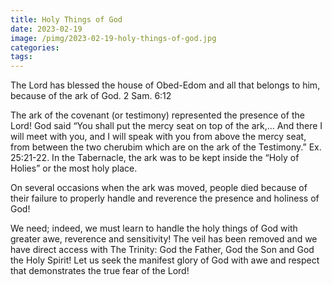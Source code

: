 ```yaml
---
title: Holy Things of God
date: 2023-02-19
image: /pimg/2023-02-19-holy-things-of-god.jpg
categories:
tags:
---
```


<p data-block-key="u84jn">The Lord has blessed the house of Obed-Edom and all that belongs to him, because of the ark of God.  2 Sam. 6:12</p><p data-block-key="dsk38">The ark of the covenant (or testimony) represented the presence of the Lord! God said “You shall put the mercy seat on top of the ark,… And there I will meet with you, and I will speak with you from above the mercy seat, from between the two cherubim which are on the ark of the Testimony.” Ex. 25:21-22. In the Tabernacle, the ark was to be kept inside the “Holy of Holies” or the most holy place.  </p><p data-block-key="4fh67">On several occasions when the ark was moved, people died because of their failure to properly handle and reverence the presence and holiness of God!</p><p data-block-key="b40u2">We need; indeed, we must learn to handle the holy things of God with greater awe, reverence and sensitivity! The veil has been removed and we have direct access with The Trinity: God the Father, God the Son and God the Holy Spirit! Let us seek the manifest glory of God with awe and respect that demonstrates the true fear of the Lord! </p>

